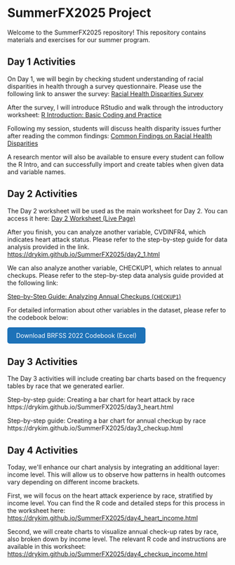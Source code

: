 # SummerFX2025 Project

Welcome to the SummerFX2025 repository! This repository contains materials and exercises for our summer program.

## Day 1 Activities

On Day 1, we will begin by checking student understanding of racial disparities in health through a survey questionnaire. Please use the following link to answer the survey:
[Racial Health Disparities Survey](https://forms.gle/vgiRgibEWrwiT9oD6)

After the survey, I will introduce RStudio and walk through the introductory worksheet:
[R Introduction: Basic Coding and Practice](https://drykim.github.io/SummerFX2025/R_Intro.html)

Following my session, students will discuss health disparity issues further after reading the common findings:
[Common Findings on Racial Health Disparities](https://drykim.github.io/SummerFX2025/Common_Finding.html)

A research mentor will also be available to ensure every student can follow the R Intro, and can successfully import and create tables when given data and variable names.

## Day 2 Activities

The Day 2 worksheet will be used as the main worksheet for Day 2. You can access it here:
[Day 2 Worksheet (Live Page)](https://drykim.github.io/SummerFX2025/day2.html)

After you finish, you can analyze another variable, CVDINFR4, which indicates heart attack status. Please refer to the step-by-step guide for data analysis provided in the link.
https://drykim.github.io/SummerFX2025/day2_1.html

We can also analyze another variable, CHECKUP1, which relates to annual checkups. Please refer to the step-by-step data analysis guide provided at the following link:

<a href="https://drykim.github.io/SummerFX2025/day2_2_checkup.html" target="_blank"> Step-by-Step Guide: Analyzing Annual Checkups (`CHECKUP1`) </a>
<p>
  For detailed information about other variables in the dataset, please refer to the codebook below:
</p>

<a href="https://github.com/DrYKIM/SummerFX2025/raw/main/BRFSS%202022%20Codebook%20PFX%202025.xlsx" download style="
  display: inline-block;
  padding: 10px 20px;
  background-color: #1d72b8;
  color: white;
  text-decoration: none;
  border-radius: 5px;">
  Download BRFSS 2022 Codebook (Excel)
</a>

## Day 3 Activities
The Day 3 activities will include creating bar charts based on the frequency tables by race that we generated earlier.
<p>
Step-by-step guide: Creating a bar chart for heart attack by race
https://drykim.github.io/SummerFX2025/day3_heart.html
  </p>
Step-by-step guide: Creating a bar chart for annual checkup by race
https://drykim.github.io/SummerFX2025/day3_checkup.html


## Day 4 Activities

Today, we'll enhance our chart analysis by integrating an additional layer: income level. This will allow us to observe how patterns in health outcomes vary depending on different income brackets.

First, we will focus on the heart attack experience by race, stratified by income level. You can find the R code and detailed steps for this process in the worksheet here:
https://drykim.github.io/SummerFX2025/day4_heart_income.html

Second, we will create charts to visualize annual check-up rates by race, also broken down by income level. The relevant R code and instructions are available in this worksheet: https://drykim.github.io/SummerFX2025/day4_checkup_income.html

